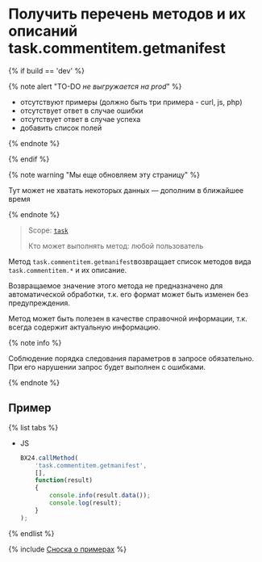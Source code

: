 # Получить перечень методов и их описаний task.commentitem.getmanifest

{% if build == 'dev' %}

{% note alert "TO-DO _не выгружается на prod_" %}

- отсутствуют примеры (должно быть три примера - curl, js, php)
- отсутствует ответ в случае ошибки
- отсутствует ответ в случае успеха
- добавить список полей

{% endnote %}

{% endif %}

{% note warning "Мы еще обновляем эту страницу" %}

Тут может не хватать некоторых данных — дополним в ближайшее время

{% endnote %}

> Scope: [`task`](../../scopes/permissions.md)
>
> Кто может выполнять метод: любой пользователь

Метод `task.commentitem.getmanifest`возвращает список методов вида `task.commentitem.*` и их описание.

Возвращаемое значение этого метода не предназначено для автоматической обработки, т.к. его формат может быть изменен без предупреждения.

Метод может быть полезен в качестве справочной информации, т.к. всегда содержит актуальную информацию.

{% note info %}

Соблюдение порядка следования параметров в запросе обязательно. При его нарушении запрос будет выполнен с ошибками.

{% endnote %}

## Пример

{% list tabs %}

- JS

    ```js
    BX24.callMethod(
        'task.commentitem.getmanifest',
        [],
        function(result)
        {
            console.info(result.data());
            console.log(result);
        }
    );
    ```

{% endlist %}

{% include [Сноска о примерах](../../../_includes/examples.md) %}